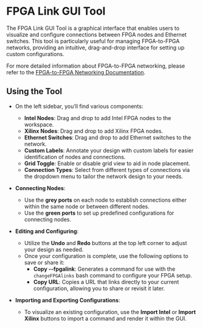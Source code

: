 # FPGA Link GUI Tool

The FPGA Link GUI Tool is a graphical interface that enables users to visualize and configure connections between FPGA nodes and Ethernet switches. This tool is particularly useful for managing FPGA-to-FPGA networks, providing an intuitive, drag-and-drop interface for setting up custom configurations.

For more detailed information about FPGA-to-FPGA networking, please refer to the [FPGA-to-FPGA Networking Documentation](https://upb-pc2.atlassian.net/wiki/spaces/PC2DOK/pages/1903573/FPGA-to-FPGA+Networking).

## Using the Tool

- On the left sidebar, you’ll find various components:
   - **Intel Nodes**: Drag and drop to add Intel FPGA nodes to the workspace.
   - **Xilinx Nodes**: Drag and drop to add Xilinx FPGA nodes.
   - **Ethernet Switches**: Drag and drop to add Ethernet switches to the network.
   - **Custom Labels**: Annotate your design with custom labels for easier identification of nodes and connections.
   - **Grid Toggle**: Enable or disable grid view to aid in node placement.
   - **Connection Types**: Select from different types of connections via the dropdown menu to tailor the     network design to your needs.


- **Connecting Nodes**:
   - Use the **grey ports** on each node to establish connections either within the same node or between different nodes.
   - Use the **green ports** to set up predefined configurations for connecting nodes.


- **Editing and Configuring**:
   - Utilize the **Undo** and **Redo** buttons at the top left corner to adjust your design as needed.
   - Once your configuration is complete, use the following options to save or share it:
     - **Copy --fpgalink**: Generates a command for use with the `changeFPGAlinks` bash command to configure your FPGA setup.
     - **Copy URL**: Copies a URL that links directly to your current configuration, allowing you to share or revisit it later.


- **Importing and Exporting Configurations**:
    - To visualize an existing configuration, use the **Import Intel** or **Import Xilinx** buttons to import a command and render it within the GUI.

